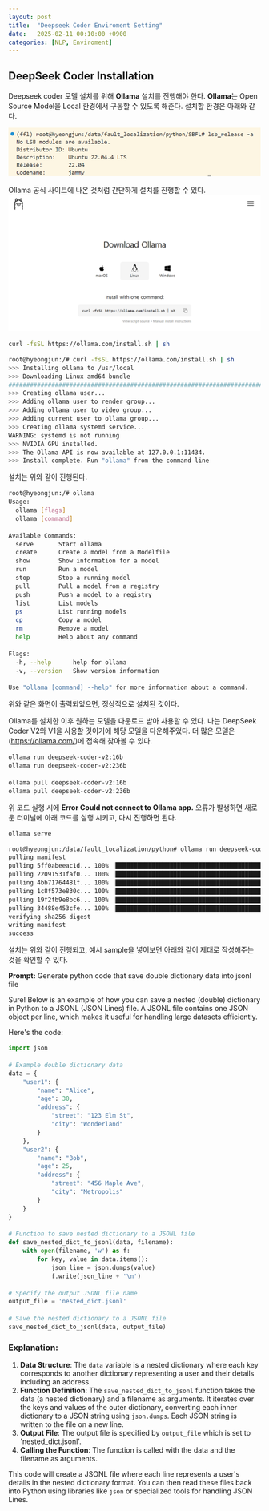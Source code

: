 ```yaml
---
layout: post
title:  "Deepseek Coder Enviroment Setting"
date:   2025-02-11 00:10:00 +0900
categories: [NLP, Enviroment]   
---
```

## DeepSeek Coder Installation

Deepseek coder 모델 설치를 위해 **Ollama** 설치를 진행해야 한다.
**Ollama**는 Open Source Model을 Local 환경에서 구동할 수 있도록 해준다. 설치할 환경은 아래와 같다.

![Enviroment](/assets/img/Enviroment/DeepSeekCoder/image.png)

Ollama 공식 사이트에 나온 것처럼 간단하게 설치를 진행할 수 있다.
![Install](/assets/img/Enviroment/DeepSeekCoder/2.png)

```bash
curl -fsSL https://ollama.com/install.sh | sh
```
```bash
root@hyeongjun:/# curl -fsSL https://ollama.com/install.sh | sh
>>> Installing ollama to /usr/local
>>> Downloading Linux amd64 bundle
######################################################################## 100.0%
>>> Creating ollama user...
>>> Adding ollama user to render group...
>>> Adding ollama user to video group...
>>> Adding current user to ollama group...
>>> Creating ollama systemd service...
WARNING: systemd is not running
>>> NVIDIA GPU installed.
>>> The Ollama API is now available at 127.0.0.1:11434.
>>> Install complete. Run "ollama" from the command line
```
설치는 위와 같이 진행된다.

```bash
root@hyeongjun:/# ollama
Usage:
  ollama [flags]
  ollama [command]

Available Commands:
  serve       Start ollama
  create      Create a model from a Modelfile
  show        Show information for a model
  run         Run a model
  stop        Stop a running model
  pull        Pull a model from a registry
  push        Push a model to a registry
  list        List models
  ps          List running models
  cp          Copy a model
  rm          Remove a model
  help        Help about any command

Flags:
  -h, --help      help for ollama
  -v, --version   Show version information

Use "ollama [command] --help" for more information about a command.
```
위와 같은 화면이 출력되었으면, 정상적으로 설치된 것이다.

Ollama를 설치한 이후 원하는 모델을 다운로드 받아 사용할 수 있다. 나는 DeepSeek Coder V2와 V1을 사용할 것이기에 해당 모델을 다운해주었다.
더 많은 모델은 (https://ollama.com/)에 접속해 찾아볼 수 있다.

```bash
ollama run deepseek-coder-v2:16b
ollama run deepseek-coder-v2:236b

ollama pull deepseek-coder-v2:16b
ollama pull deepseek-coder-v2:236b
```

위 코드 실행 시에 **Error Could not connect to Ollama app.** 오류가 발생하면 새로운 터미널에 아래 코드를 실행 시키고, 다시 진행하면 된다.
```bash
ollama serve
```

```bash
root@hyeongjun:/data/fault_localization/python# ollama run deepseek-coder-v2:16b
pulling manifest 
pulling 5ff0abeeac1d... 100% ▕███████████████████████████████████████████████████████████ ▏ 8.9 GB/8.9 GB  114 MB/s      0s
pulling 22091531faf0... 100% ▕████████████████████████████████████████████████████████████▏  705 B                         
pulling 4bb71764481f... 100% ▕████████████████████████████████████████████████████████████▏  13 KB                         
pulling 1c8f573e830c... 100% ▕████████████████████████████████████████████████████████████▏ 1.1 KB                         
pulling 19f2fb9e8bc6... 100% ▕████████████████████████████████████████████████████████████▏   32 B                         
pulling 34488e453cfe... 100% ▕████████████████████████████████████████████████████████████▏  568 B                         
verifying sha256 digest 
writing manifest 
success 
```
설치는 위와 같이 진행되고, 예시 sample을 넣어보면 아래와 같이 제대로 작성해주는 것을 확인할 수 있다.

**Prompt:** Generate python code that save double dictionary data into jsonl file

 Sure! Below is an example of how you can save a nested (double) dictionary in Python to a JSONL (JSON Lines) file. A 
JSONL file contains one JSON object per line, which makes it useful for handling large datasets efficiently.

Here's the code:

```python
import json

# Example double dictionary data
data = {
    "user1": {
        "name": "Alice",
        "age": 30,
        "address": {
            "street": "123 Elm St",
            "city": "Wonderland"
        }
    },
    "user2": {
        "name": "Bob",
        "age": 25,
        "address": {
            "street": "456 Maple Ave",
            "city": "Metropolis"
        }
    }
}

# Function to save nested dictionary to a JSONL file
def save_nested_dict_to_jsonl(data, filename):
    with open(filename, 'w') as f:
        for key, value in data.items():
            json_line = json.dumps(value)
            f.write(json_line + '\n')

# Specify the output JSONL file name
output_file = 'nested_dict.jsonl'

# Save the nested dictionary to a JSONL file
save_nested_dict_to_jsonl(data, output_file)
```

### Explanation:
1. **Data Structure**: The `data` variable is a nested dictionary where each key corresponds to another dictionary 
representing a user and their details including an address.
2. **Function Definition**: The `save_nested_dict_to_jsonl` function takes the data (a nested dictionary) and a 
filename as arguments. It iterates over the keys and values of the outer dictionary, converting each inner dictionary 
to a JSON string using `json.dumps`. Each JSON string is written to the file on a new line.
3. **Output File**: The output file is specified by `output_file` which is set to 'nested_dict.jsonl'.
4. **Calling the Function**: The function is called with the data and the filename as arguments.

This code will create a JSONL file where each line represents a user's details in the nested dictionary format. You 
can then read these files back into Python using libraries like `json` or specialized tools for handling JSON Lines.

